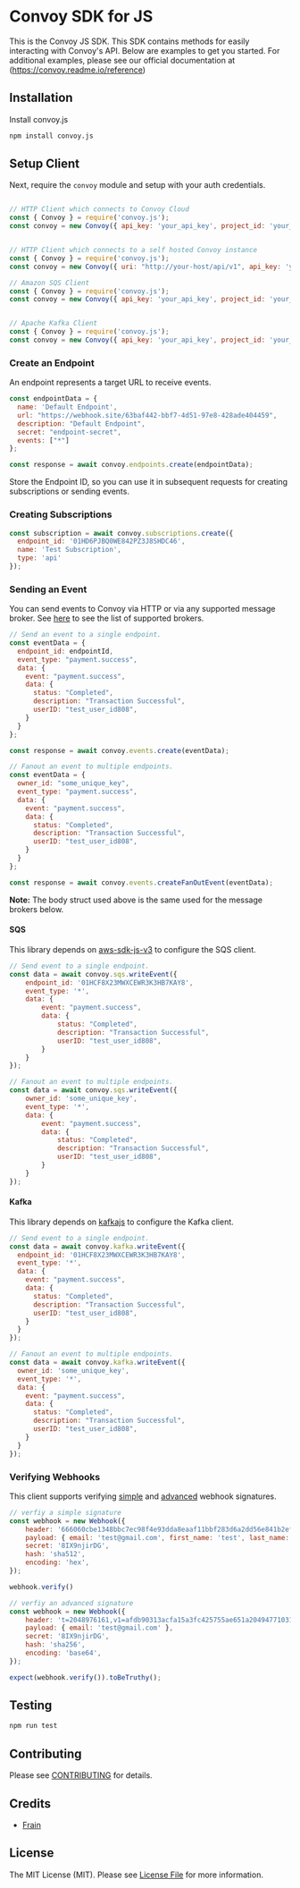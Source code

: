 # Convoy SDK for JS

This is the Convoy JS SDK. This SDK contains methods for easily interacting with Convoy's API. Below are examples to get you started. For additional examples, please see our official documentation at (https://convoy.readme.io/reference)


## Installation
Install convoy.js

```bash
npm install convoy.js
```

## Setup Client
Next, require the `convoy` module and setup with your auth credentials.

```js

// HTTP Client which connects to Convoy Cloud
const { Convoy } = require('convoy.js');
const convoy = new Convoy({ api_key: 'your_api_key', project_id: 'your_project_id' })


// HTTP Client which connects to a self hosted Convoy instance
const { Convoy } = require('convoy.js');
const convoy = new Convoy({ uri: "http://your-host/api/v1", api_key: 'your_api_key', project_id: 'your_project_id' })

// Amazon SQS Client
const { Convoy } = require('convoy.js');
const convoy = new Convoy({ api_key: 'your_api_key', project_id: 'your_project_id', sqsOptions: {} })


// Apache Kafka Client
const { Convoy } = require('convoy.js');
const convoy = new Convoy({ api_key: 'your_api_key', project_id: 'your_project_id', kafkaOptions: {} })
```

### Create an Endpoint
An endpoint represents a target URL to receive events.

```js
const endpointData = {
  name: 'Default Endpoint',
  url: "https://webhook.site/63baf442-bbf7-4d51-97e8-428ade404459",
  description: "Default Endpoint",
  secret: "endpoint-secret",
  events: ["*"]
};

const response = await convoy.endpoints.create(endpointData);
```
Store the Endpoint ID, so you can use it in subsequent requests for creating subscriptions or sending events.

### Creating Subscriptions
```js 
const subscription = await convoy.subscriptions.create({
  endpoint_id: '01HD6PJBQ0WE842PZ3J8SHDC46',
  name: 'Test Subscription',
  type: 'api'
});
```

### Sending an Event
You can send events to Convoy via HTTP or via any supported message broker. See [here](https://www.getconvoy.io/docs/manual/sources#Message%20Brokers) to see the list of supported brokers.

```js
// Send an event to a single endpoint.
const eventData = {
  endpoint_id: endpointId, 
  event_type: "payment.success",
  data: { 
    event: "payment.success",
    data: {
      status: "Completed",
      description: "Transaction Successful",
      userID: "test_user_id808",
    }
  }
};

const response = await convoy.events.create(eventData);

// Fanout an event to multiple endpoints.
const eventData = {
  owner_id: "some_unique_key",
  event_type: "payment.success",
  data: {
    event: "payment.success",
    data: {
      status: "Completed",
      description: "Transaction Successful",
      userID: "test_user_id808",
    }
  }
};

const response = await convoy.events.createFanOutEvent(eventData);
```

**Note:** The body struct used above is the same used for the message brokers below.

#### SQS
This library depends on [aws-sdk-js-v3](https://github.com/aws/aws-sdk-js-v3) to configure the SQS client.
```js
// Send event to a single endpoint.
const data = await convoy.sqs.writeEvent({
    endpoint_id: '01HCF8X23MWXCEWR3K3HB7KAY8',
    event_type: '*',
    data: {
        event: "payment.success",
        data: {
            status: "Completed",
            description: "Transaction Successful",
            userID: "test_user_id808",
        }
    }
});

// Fanout an event to multiple endpoints.
const data = await convoy.sqs.writeEvent({
    owner_id: 'some_unique_key',
    event_type: '*',
    data: {
        event: "payment.success",
        data: {
            status: "Completed",
            description: "Transaction Successful",
            userID: "test_user_id808",
        }
    }
});
```

#### Kafka
This library depends on [kafkajs](https://github.com/tulios/kafkajs) to configure the Kafka client.
```js
// Send event to a single endpoint.
const data = await convoy.kafka.writeEvent({
  endpoint_id: '01HCF8X23MWXCEWR3K3HB7KAY8',
  event_type: '*',
  data: { 
    event: "payment.success",
    data: {
      status: "Completed", 
      description: "Transaction Successful",
      userID: "test_user_id808",
    }
  }
});

// Fanout an event to multiple endpoints.
const data = await convoy.kafka.writeEvent({
  owner_id: 'some_unique_key',
  event_type: '*',
  data: { 
    event: "payment.success",
    data: {
      status: "Completed",
      description: "Transaction Successful",
      userID: "test_user_id808",
    }
  }
});
```

### Verifying Webhooks
This client supports verifying [simple](https://www.getconvoy.io/docs/manual/signatures#Simple%20signatures) and [advanced](https://www.getconvoy.io/docs/manual/signatures#Advanced%20signatures) webhook signatures.

```js
// verfiy a simple signature
const webhook = new Webhook({
    header: '666060cbe1348bbc7ec98f4e93dda8eaaf11bbf283d6a2dd56e841b2ef12fcd465c846903f709942473e1442604798186746f04848702c44a773f80672de7b21',
    payload: { email: 'test@gmail.com', first_name: 'test', last_name: 'test' },
    secret: '8IX9njirDG',
    hash: 'sha512',
    encoding: 'hex',
});

webhook.verify()

// verfiy an advanced signature
const webhook = new Webhook({
    header: 't=2048976161,v1=afdb90313acfa15a3fc425755ae651a204947710315bb2a90bccaa87fce88998,v1=fLBDCBUiX5iIs0L5zfNq45h23EkX1HAMpFF+2lHrnes=',
    payload: { email: 'test@gmail.com' },
    secret: '8IX9njirDG',
    hash: 'sha256',
    encoding: 'base64',
});

expect(webhook.verify()).toBeTruthy();
```

## Testing

```bash
npm run test
```

## Contributing

Please see [CONTRIBUTING](CONTRIBUTING.md) for details.


## Credits

- [Frain](https://github.com/frain-dev)

## License

The MIT License (MIT). Please see [License File](LICENSE.md) for more information.
